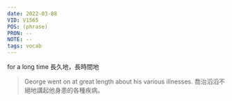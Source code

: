 ```yaml
---
date: 2022-03-08
VID: V1565
POS: (phrase)
PRON: --
NOTE: --
tags: vocab
---
```


 for a long time 長久地，長時間地 
 
 >George went on at great length about his various illnesses. 喬治滔滔不絕地講起他身患的各種疾病。